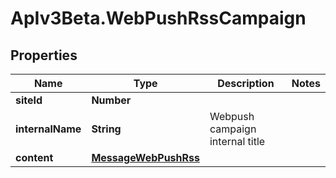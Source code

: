 # ApIv3Beta.WebPushRssCampaign

## Properties

Name | Type | Description | Notes
------------ | ------------- | ------------- | -------------
**siteId** | **Number** |  | 
**internalName** | **String** | Webpush campaign internal title | 
**content** | [**MessageWebPushRss**](MessageWebPushRss.md) |  | 


